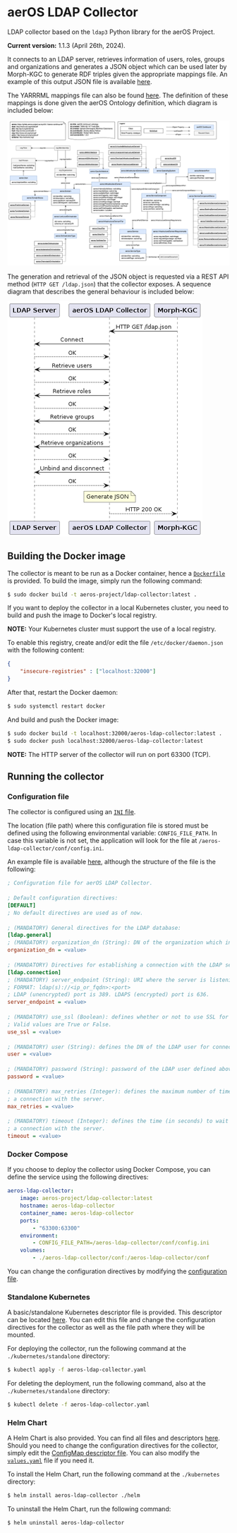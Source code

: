 # aerOS LDAP Collector
LDAP collector based on the `ldap3` Python library for the aerOS Project.

**Current version:** 1.1.3 (April 26th, 2024).

It connects to an LDAP server, retrieves information of users, roles, groups and organizations and generates a JSON object which can be used later by Morph-KGC to generate RDF triples given the appropriate mappings file. An example of this output JSON file is available [here](examples/ldap.json).

The YARRRML mappings file can also be found [here](examples/mappings.yaml). The definition of these mappings is done given the aerOS Ontology definition, which diagram is included below:

<img src="docs/aerOS-continuum-ontology.png" width="1200">

The generation and retrieval of the JSON object is requested via a REST API method (`HTTP GET /ldap.json`) that the collector exposes. A sequence diagram that describes the general behaviour is included below:

![](docs/sequence_diagram.png)

## Building the Docker image
The collector is meant to be run as a Docker container, hence a [`Dockerfile`](Dockerfile) is provided. To build the image, simply run the following command:

```bash
$ sudo docker build -t aeros-project/ldap-collector:latest .
```

If you want to deploy the collector in a local Kubernetes cluster, you need to build and push the image to Docker's local registry.

**NOTE:** Your Kubernetes cluster must support the use of a local registry.

To enable this registry, create and/or edit the file `/etc/docker/daemon.json` with the following content:

```json
{
    "insecure-registries" : ["localhost:32000"]
}
```

After that, restart the Docker daemon:

```bash
$ sudo systemctl restart docker
```

And build and push the Docker image:

```bash
$ sudo docker build -t localhost:32000/aeros-ldap-collector:latest .
$ sudo docker push localhost:32000/aeros-ldap-collector:latest
```

**NOTE:** The HTTP server of the collector will run on port 63300 (TCP).

## Running the collector

### Configuration file
The collector is configured using an [`INI` file](https://en.wikipedia.org/wiki/INI_file).

The location (file path) where this configuration file is stored must be defined using the following environmental variable: `CONFIG_FILE_PATH`. In case this variable is not set, the application will look for the file at `/aeros-ldap-collector/conf/config.ini`.

An example file is available [here](conf/config.ini), although the structure of the file is the following:

```ini
; Configuration file for aerOS LDAP Collector.

; Default configuration directives:
[DEFAULT]
; No default directives are used as of now.

; (MANDATORY) General directives for the LDAP database:
[ldap.general]
; (MANDATORY) organization_dn (String): DN of the organization which information is to be retrieved.
organization_dn = <value>

; (MANDATORY) Directives for establishing a connection with the LDAP server:
[ldap.connection]
; (MANDATORY) server_endpoint (String): URI where the server is listening for incoming connections or requests.
; FORMAT: ldap(s)://<ip_or_fqdn>:<port>
; LDAP (unencrypted) port is 389. LDAPS (encrypted) port is 636.
server_endpoint = <value>

; (MANDATORY) use_ssl (Boolean): defines whether or not to use SSL for the connection with the server.
; Valid values are True or False.
use_ssl = <value>

; (MANDATORY) user (String): defines the DN of the LDAP user for connecting and retrieving information.
user = <value>

; (MANDATORY) password (String): password of the LDAP user defined above.
password = <value>

; (MANDATORY) max_retries (Integer): defines the maximum number of times the client will try to establish
; a connection with the server.
max_retries = <value>

; (MANDATORY) timeout (Integer): defines the time (in seconds) to wait between retries while trying to establish
; a connection with the server.
timeout = <value>
```

### Docker Compose
If you choose to deploy the collector using Docker Compose, you can define the service using the following directives:

```yaml
aeros-ldap-collector:
    image: aeros-project/ldap-collector:latest
    hostname: aeros-ldap-collector
    container_name: aeros-ldap-collector
    ports:
        - "63300:63300"
    environment:
        - CONFIG_FILE_PATH=/aeros-ldap-collector/conf/config.ini
    volumes:
        - ./aeros-ldap-collector/conf:/aeros-ldap-collector/conf
```

You can change the configuration directives by modifying the [configuration file](conf/config.ini).

### Standalone Kubernetes
A basic/standalone Kubernetes descriptor file is provided.
This descriptor can be located [here](kubernetes/standalone/aeros-ldap-collector.yaml). You can edit this file and change the configuration directives for the collector as well as the file path where they will be mounted.

For deploying the collector, run the following command at the `./kubernetes/standalone` directory:

```bash
$ kubectl apply -f aeros-ldap-collector.yaml
```

For deleting the deployment, run the following command, also at the `./kubernetes/standalone` directory:

```bash
$ kubectl delete -f aeros-ldap-collector.yaml
```

### Helm Chart
A Helm Chart is also provided. You can find all files and descriptors [here](kubernetes/helm/).
Should you need to change the configuration directives for the collector, simply edit the [ConfigMap descriptor file](kubernetes/helm/templates/configmap.yaml). You can also modify the [`values.yaml`](kubernetes/helm/values.yaml) file if you need it.

To install the Helm Chart, run the following command at the `./kubernetes` directory:

```bash
$ helm install aeros-ldap-collector ./helm
```

To uninstall the Helm Chart, run the following command:

```bash
$ helm uninstall aeros-ldap-collector
```

